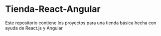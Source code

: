 # Tienda-React-Angular
Este repositorio contiene los proyectos para una tienda básica hecha con ayuda de React.js y Angular 
